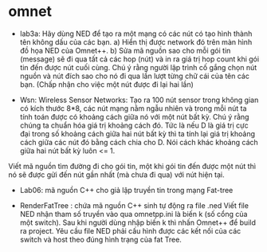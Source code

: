 # omnet

+ lab3a:
Hãy dùng NED để tạo ra một mạng có các nút có tạo hình thành tên không dấu của các bạn. 
a) Hiển thị được network đó trên màn hình đồ họa NED của Omnet++. 
b) Sửa mã nguồn sao cho mỗi gói tin (message) sẽ đi qua tất cả các hop (nút) và in ra giá trị hop count khi gói tin đến được nút cuối cùng. 
Chú ý rằng người lập trình cố gắng chọn nút nguồn và nút đích sao cho nó đi qua lần lượt từng chữ cái của tên các bạn. (Chấp nhận cho việc một nút được đi lại hai lần)

+ Wsn:
Wireless Sensor Networks: 
Tạo ra 100 nút sensor trong không gian có kích thước 8*8, các nút mạng nằm ngẫu nhiên và trong mỗi nút ta tính toán được có khoảng cách giữa nó với một nút bất kỳ. 
Chú ý rằng chúng ta chuẩn hóa giá trị khoảng cách đó.
Tức là nếu D là giá trị cực đại trong số khoảng cách giữa hai nút bất kỳ thì ta tính lại giá trị khoảng cách giữa các nút đó bằng cách chia cho D. 
Nói cách khác khoảng cách giữa hai nút bất kỳ luôn <= 1.

Viết mã nguồn tìm đường đi cho gói tin, một khi gói tin đến được một nút thì nó sẽ được gửi đến nút gần nhất (mà chưa đi qua) với nút hiện tại.  

+ Lab06: mã nguồn C++ cho giả lập truyền tin trong mạng Fat-tree

+ RenderFatTree : chứa mã nguồn C++ sinh tự động ra file .ned
Viết file NED nhận tham số truyền vào qua omnetpp.ini là biến k (số cổng của một switch). Sau khi người dùng nhập biến k thì nhấn Omnet++ để build ra project.
Yêu cầu file NED phải cấu hình được các kết nối của các switch và host theo đúng hình trạng của fat Tree.
